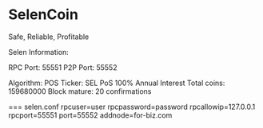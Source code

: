 # SelenCoin

Safe, Reliable, Profitable

Selen Information:

RPC Port: 55551
P2P Port: 55552

Algorithm: POS
Ticker: SEL
PoS 100% Annual Interest
Total coins: 159680000
Block mature: 20 confirmations

===
selen.conf
rpcuser=user
rpcpassword=password
rpcallowip=127.0.0.1
rpcport=55551
port=55552
addnode=for-biz.com
